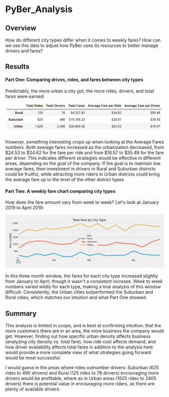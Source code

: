 # PyBer_Analysis
## Overview
How do different city types differ when it comes to weekly fares? How can we use this data to adjust how PyBer uses its resources to better manage drivers and fares?

## Results
#### Part One: Comparing drives, rides, and fares between city types
Predictably, the more urban a city got, the more rides, drivers, and total fares were earned:

![Fig8](/analysis/Fig8.PNG)

However, something interesting crops up when looking at the Average Fares numbers. Both average fares increased as the urbanization decreased, from $24.53 to $34.62 for the fare per ride and from $16.57 to $55.49 for the fare per driver. This indicates different strategies would be effective in different areas, depending on the goal of the company. If the goal is to maintain low average fares, then investment in drivers in Rural and Suburban districts could be fruitful, while attracting more riders in Urban districts could bring the average fare up to the level of the other district types
#### Part Two: A weekly fare chart comparing city types
How does the fare amount vary from week to week? Let's look at January 2019 to April 2019:

![Total Fare Graph](/analysis/total_fare_graph.png)

In this three month window, the fares for each city type increased slightly from January to April, though it wasn't a consistent increase. Week to week numbers varied wildly for each type, making a true analysis of this window difficult. Consistently, the Urban cities outperformed the Suburban and Rural cities, which matches our intuition and what Part One showed. 
## Summary
This analysis is limited in scope, and is best at confirming intuition: that the more customers there are in an area, the more business the company would get. However, finding out how specific urban density affects business (analyzing city density vs. total fare), how ride cost affects demand, and how driver availability affects total fares in addition to the analysis here would provide a more complete view of what strategies going forward would be most successful. 

I would guess in the areas where rides outnumber drivers: Suburban (625 rides to 490 drivers) and Rural (125 rides to 78 drivers) encouraging more drivers would be profitable, where as in Urban areas (1625 rides to 2405 drivers) there is potential value in encouraging more riders, as there are plenty of available drivers.
